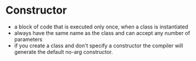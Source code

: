 # Constructor
- a block of code that is executed only once, when a class is instantiated
- always have the same name as the class and can accept any number of parameters
-  if you create a class and don't specify a constructor the compiler will generate the default no-arg constructor.